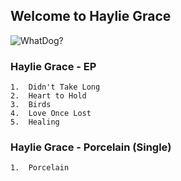 ## Welcome to Haylie Grace
 
![WhatDog?](https://barkpost.com/wp-content/uploads/2015/02/featmeme.jpg)

### Haylie Grace - EP

```
1.  Didn't Take Long
2.  Heart to Hold
3.  Birds
4.  Love Once Lost
5.  Healing
```

### Haylie Grace - Porcelain (Single)

```
1.  Porcelain
```